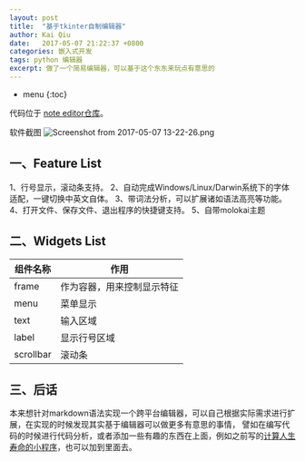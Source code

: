 ```yaml
---
layout: post
title:  "基于tkinter自制编辑器"
author: Kai Qiu
date:   2017-05-07 21:22:37 +0800
categories: 嵌入式开发
tags: python 编辑器
excerpt: 做了一个简易编辑器，可以基于这个东东来玩点有意思的
---
```


* menu
{:toc}

> 

代码位于 [note editor仓库](https://github.com/abcamus/gadgets/tree/master/note-editor)。

软件截图
![Screenshot from 2017-05-07 13-22-26.png](https://ooo.0o0.ooo/2017/05/07/590ee8a94ed57.png)

## 一、Feature List

1、行号显示，滚动条支持。
2、自动完成Windows/Linux/Darwin系统下的字体适配，一键切换中英文自体。
3、带词法分析，可以扩展诸如语法高亮等功能。
4、打开文件、保存文件、退出程序的快捷键支持。
5、自带molokai主题

## 二、Widgets List

组件名称 | 作用
--|--
frame 	| 作为容器，用来控制显示特征
menu	| 菜单显示
text	| 输入区域
label	| 显示行号区域
scrollbar	| 滚动条

## 三、后话

本来想针对markdown语法实现一个跨平台编辑器，可以自己根据实际需求进行扩展，在实现的时候发现其实基于编辑器可以做更多有意思的事情， 譬如在编写代码的时候进行代码分析，或者添加一些有趣的东西在上面，例如之前写的[计算人生寿命的小程序](https://github.com/abcamus/gadgets/tree/master/life-calc)，也可以加到里面去。
